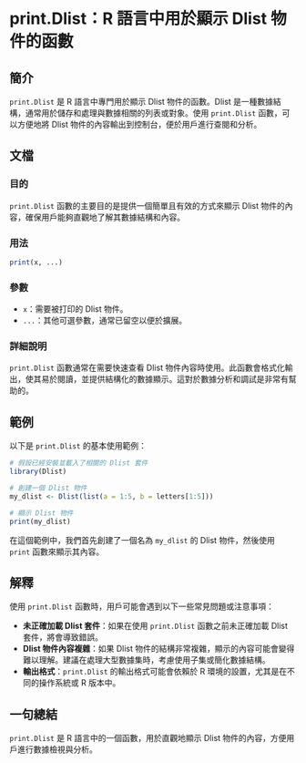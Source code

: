 <!--
Meta Description: # print.Dlist：R 語言中用於顯示 Dlist 物件的函數 ## 簡介 `print.Dlist` 是 R 語言中專門用於顯示 Dlist 物件的函數。Dlist 是一種數據結構，通常用於儲存和處理與數據相關的列表或對象。使用 `print.Dlist` 函數，可以方便地將 Dlist ...
Meta Keywords: dlist, print, my_dlist, 物件的函數, 物件的內容
-->

# print.Dlist：R 語言中用於顯示 Dlist 物件的函數

## 簡介
`print.Dlist` 是 R 語言中專門用於顯示 Dlist 物件的函數。Dlist 是一種數據結構，通常用於儲存和處理與數據相關的列表或對象。使用 `print.Dlist` 函數，可以方便地將 Dlist 物件的內容輸出到控制台，便於用戶進行查閱和分析。

## 文檔
### 目的
`print.Dlist` 函數的主要目的是提供一個簡單且有效的方式來顯示 Dlist 物件的內容，確保用戶能夠直觀地了解其數據結構和內容。

### 用法
```R
print(x, ...)
```

### 參數
- `x`：需要被打印的 Dlist 物件。
- `...`：其他可選參數，通常已留空以便於擴展。

### 詳細說明
`print.Dlist` 函數通常在需要快速查看 Dlist 物件內容時使用。此函數會格式化輸出，使其易於閱讀，並提供結構化的數據顯示。這對於數據分析和調試是非常有幫助的。

## 範例
以下是 `print.Dlist` 的基本使用範例：

```R
# 假設已經安裝並載入了相關的 Dlist 套件
library(Dlist)

# 創建一個 Dlist 物件
my_dlist <- Dlist(list(a = 1:5, b = letters[1:5]))

# 顯示 Dlist 物件
print(my_dlist)
```

在這個範例中，我們首先創建了一個名為 `my_dlist` 的 Dlist 物件，然後使用 `print` 函數來顯示其內容。

## 解釋
使用 `print.Dlist` 函數時，用戶可能會遇到以下一些常見問題或注意事項：

- **未正確加載 Dlist 套件**：如果在使用 `print.Dlist` 函數之前未正確加載 Dlist 套件，將會導致錯誤。
- **Dlist 物件內容複雜**：如果 Dlist 物件的結構非常複雜，顯示的內容可能會變得難以理解。建議在處理大型數據集時，考慮使用子集或簡化數據結構。
- **輸出格式**：`print.Dlist` 的輸出格式可能會依賴於 R 環境的設置，尤其是在不同的操作系統或 R 版本中。

## 一句總結
`print.Dlist` 是 R 語言中的一個函數，用於直觀地顯示 Dlist 物件的內容，方便用戶進行數據檢視與分析。